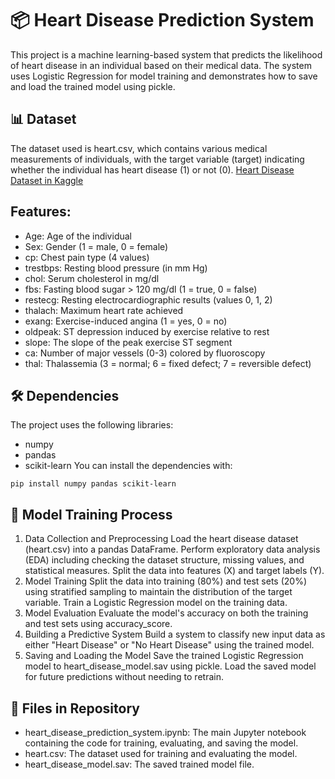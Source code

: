 # 📦 Heart Disease Prediction System
This project is a machine learning-based system that predicts the likelihood of heart disease in an individual based on their medical data. The system uses Logistic Regression for model training and demonstrates how to save and load the trained model using pickle.

## 📊 Dataset
The dataset used is heart.csv, which contains various medical measurements of individuals, with the target variable (target) indicating whether the individual has heart disease (1) or not (0).
[Heart Disease Dataset in Kaggle](https://www.kaggle.com/datasets/johnsmith88/heart-disease-dataset)

## Features:
- Age: Age of the individual
- Sex: Gender (1 = male, 0 = female)
- cp: Chest pain type (4 values)
- trestbps: Resting blood pressure (in mm Hg)
- chol: Serum cholesterol in mg/dl
- fbs: Fasting blood sugar > 120 mg/dl (1 = true, 0 = false)
- restecg: Resting electrocardiographic results (values 0, 1, 2)
- thalach: Maximum heart rate achieved
- exang: Exercise-induced angina (1 = yes, 0 = no)
- oldpeak: ST depression induced by exercise relative to rest
- slope: The slope of the peak exercise ST segment
- ca: Number of major vessels (0-3) colored by fluoroscopy
- thal: Thalassemia (3 = normal; 6 = fixed defect; 7 = reversible defect)


## 🛠️ Dependencies
The project uses the following libraries:

- numpy
- pandas
- scikit-learn
You can install the dependencies with:

```
pip install numpy pandas scikit-learn
```

## 🚀 Model Training Process
1. Data Collection and Preprocessing
Load the heart disease dataset (heart.csv) into a pandas DataFrame.
Perform exploratory data analysis (EDA) including checking the dataset structure, missing values, and statistical measures.
Split the data into features (X) and target labels (Y).
2. Model Training
Split the data into training (80%) and test sets (20%) using stratified sampling to maintain the distribution of the target variable.
Train a Logistic Regression model on the training data.
3. Model Evaluation
Evaluate the model's accuracy on both the training and test sets using accuracy_score.
4. Building a Predictive System
Build a system to classify new input data as either "Heart Disease" or "No Heart Disease" using the trained model.
5. Saving and Loading the Model
Save the trained Logistic Regression model to heart_disease_model.sav using pickle.
Load the saved model for future predictions without needing to retrain.

## 📂 Files in Repository
- heart_disease_prediction_system.ipynb: The main Jupyter notebook containing the code for training, evaluating, and saving the model.
- heart.csv: The dataset used for training and evaluating the model.
- heart_disease_model.sav: The saved trained model file.
  
